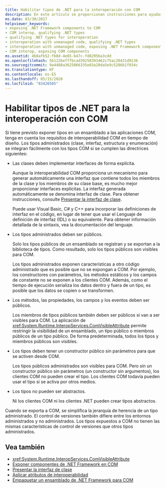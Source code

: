 ```yaml
---
title: Habilitar tipos de .NET para la interoperación con COM
description: En este artículo se proporcionan instrucciones para ayudarle a exponer tipos de un ensamblado .NET a aplicaciones COM para la interoperabilidad COM.
ms.date: 03/30/2017
helpviewer_keywords:
- exposing .NET Framework components to COM
- COM interop, qualifying .NET types
- qualifying .NET types for interoperation
- interoperation with unmanaged code, qualifying .NET types
- interoperation with unmanaged code, exposing .NET Framework components
- COM interop, exposing COM components
ms.assetid: 4b8afb52-fb8d-4e65-b47c-fd82956a3cdd
ms.openlocfilehash: 5b122befffbcad39258393462c75ac20431d9136
ms.sourcegitcommit: 9a4488a3625866335e83a20da5e9c5286b1f034c
ms.translationtype: HT
ms.contentlocale: es-ES
ms.lasthandoff: 05/15/2020
ms.locfileid: "83420505"
---
```

# <a name="qualifying-net-types-for-com-interoperation"></a>Habilitar tipos de .NET para la interoperación con COM
Si tiene previsto exponer tipos en un ensamblado a las aplicaciones COM, tenga en cuenta los requisitos de interoperabilidad COM en tiempo de diseño. Los tipos administrados (clase, interfaz, estructura y enumeración) se integran fácilmente con los tipos COM si se cumplen las directrices siguientes:  
  
- Las clases deben implementar interfaces de forma explícita.  
  
     Aunque la interoperabilidad COM proporciona un mecanismo para generar automáticamente una interfaz que contiene todos los miembros de la clase y los miembros de su clase base, es mucho mejor proporcionar interfaces explícitas. La interfaz generada automáticamente se denomina interfaz de clase. Para obtener instrucciones, consulte [Presentar la interfaz de clase](com-callable-wrapper.md#introducing-the-class-interface).  
  
     Puede usar Visual Basic, C# y C++ para incorporar las definiciones de interfaz en el código, en lugar de tener que usar el Lenguaje de definición de interfaz (IDL) o su equivalente. Para obtener información detallada de la sintaxis, vea la documentación del lenguaje.  
  
- Los tipos administrados deben ser públicos.  
  
     Solo los tipos públicos de un ensamblado se registran y se exportan a la biblioteca de tipos. Como resultado, solo los tipos públicos son visibles para COM.  
  
     Los tipos administrados exponen características a otro código administrado que es posible que no se expongan a COM. Por ejemplo, los constructores con parámetros, los métodos estáticos y los campos de constante no se exponen a los clientes COM. Además, como el tiempo de ejecución serializa los datos dentro y fuera de un tipo, es posible que los datos se copien o se transformen.  
  
- Los métodos, las propiedades, los campos y los eventos deben ser públicos.  
  
     Los miembros de tipos públicos también deben ser públicos si van a ser visibles para COM. La aplicación de <xref:System.Runtime.InteropServices.ComVisibleAttribute> permite restringir la visibilidad de un ensamblado, un tipo público o miembros públicos de un tipo público. De forma predeterminada, todos los tipos y miembros públicos son visibles.  
  
- Los tipos deben tener un constructor público sin parámetros para que se activen desde COM.  
  
     Los tipos públicos administrados son visibles para COM. Pero sin un constructor público sin parámetros (un constructor sin argumentos), los clientes COM no pueden crear el tipo. Los clientes COM todavía pueden usar el tipo si se activa por otros medios.  
  
- Los tipos no pueden ser abstractos.  
  
     Ni los clientes COM ni los clientes .NET pueden crear tipos abstractos.  
  
 Cuando se exporta a COM, se simplifica la jerarquía de herencia de un tipo administrado. El control de versiones también difiere entre los entornos administrados y no administrados. Los tipos expuestos a COM no tienen las mismas características de control de versiones que otros tipos administrados.  
  
## <a name="see-also"></a>Vea también

- <xref:System.Runtime.InteropServices.ComVisibleAttribute>
- [Exponer componentes de .NET Framework en COM](../../../docs/framework/interop/exposing-dotnet-components-to-com.md)
- [Presentar la interfaz de clase](com-callable-wrapper.md#introducing-the-class-interface)
- [Aplicar atributos de interoperabilidad](../../../docs/standard/native-interop/apply-interop-attributes.md)
- [Empaquetar un ensamblado de .NET Framework para COM](../../../docs/framework/interop/packaging-an-assembly-for-com.md)
